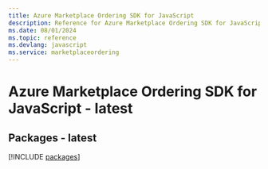 ```yaml
---
title: Azure Marketplace Ordering SDK for JavaScript
description: Reference for Azure Marketplace Ordering SDK for JavaScript
ms.date: 08/01/2024
ms.topic: reference
ms.devlang: javascript
ms.service: marketplaceordering
---
```

# Azure Marketplace Ordering SDK for JavaScript - latest
## Packages - latest
[!INCLUDE [packages](marketplace-ordering-index.md)]